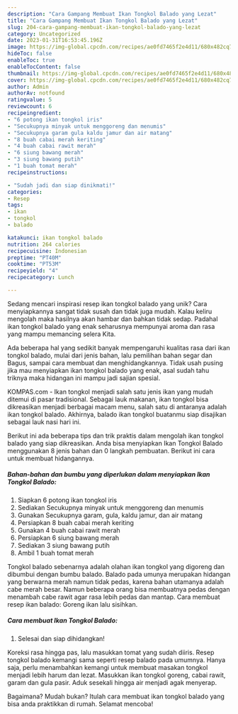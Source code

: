 ```yaml
---
description: "Cara Gampang Membuat Ikan Tongkol Balado yang Lezat"
title: "Cara Gampang Membuat Ikan Tongkol Balado yang Lezat"
slug: 204-cara-gampang-membuat-ikan-tongkol-balado-yang-lezat
category: Uncategorized
date: 2023-01-31T16:53:45.196Z
image: https://img-global.cpcdn.com/recipes/ae0fd7465f2e4d11/680x482cq70/ikan-tongkol-balado-foto-resep-utama.jpg
hideToc: false
enableToc: true
enableTocContent: false
thumbnail: https://img-global.cpcdn.com/recipes/ae0fd7465f2e4d11/680x482cq70/ikan-tongkol-balado-foto-resep-utama.jpg
cover: https://img-global.cpcdn.com/recipes/ae0fd7465f2e4d11/680x482cq70/ikan-tongkol-balado-foto-resep-utama.jpg
author: Admin
authorAv: notfound
ratingvalue: 5
reviewcount: 6
recipeingredient:
- "6 potong ikan tongkol iris"
- "Secukupnya minyak untuk menggoreng dan menumis"
- "Secukupnya garam gula kaldu jamur dan air matang"
- "8 buah cabai merah keriting"
- "4 buah cabai rawit merah"
- "6 siung bawang merah"
- "3 siung bawang putih"
- "1 buah tomat merah"
recipeinstructions:

- "Sudah jadi dan siap dinikmati!"
categories:
- Resep
tags:
- ikan
- tongkol
- balado

katakunci: ikan tongkol balado 
nutrition: 264 calories
recipecuisine: Indonesian
preptime: "PT40M"
cooktime: "PT53M"
recipeyield: "4"
recipecategory: Lunch

---
```





Sedang mencari inspirasi resep ikan tongkol balado yang unik? Cara menyiapkannya sangat tidak susah dan tidak juga mudah. Kalau keliru mengolah maka hasilnya akan hambar dan bahkan tidak sedap. Padahal ikan tongkol balado yang enak seharusnya mempunyai aroma dan rasa yang mampu memancing selera Kita.





Ada beberapa hal yang sedikit banyak mempengaruhi kualitas rasa dari ikan tongkol balado, mulai dari jenis bahan, lalu pemilihan bahan segar dan Bagus, sampai cara membuat dan menghidangkannya. Tidak usah pusing jika mau menyiapkan ikan tongkol balado yang enak,      asal sudah tahu triknya maka hidangan ini mampu jadi sajian spesial.














KOMPAS.com - Ikan tongkol menjadi salah satu jenis ikan yang mudah ditemui di pasar tradisional. Sebagai lauk makanan, ikan tongkol bisa dikreasikan menjadi berbagai macam menu, salah satu di antaranya adalah ikan tongkol balado. Akhirnya, balado ikan tongkol buatanmu siap disajikan sebagai lauk nasi hari ini.






Berikut ini ada beberapa tips dan trik praktis dalam mengolah ikan tongkol balado yang siap dikreasikan. Anda bisa menyiapkan Ikan Tongkol Balado menggunakan 8 jenis bahan dan 0 langkah pembuatan. Berikut ini cara untuk membuat hidangannya.

<!--inarticleads1-->

##### Bahan-bahan dan bumbu yang diperlukan dalam menyiapkan Ikan Tongkol Balado:

1. Siapkan 6 potong ikan tongkol iris
1. Sediakan Secukupnya minyak untuk menggoreng dan menumis
1. Gunakan Secukupnya garam, gula, kaldu jamur, dan air matang
1. Persiapkan 8 buah cabai merah keriting
1. Gunakan 4 buah cabai rawit merah
1. Persiapkan 6 siung bawang merah
1. Sediakan 3 siung bawang putih
1. Ambil 1 buah tomat merah


Tongkol balado sebenarnya adalah olahan ikan tongkol yang digoreng dan dibumbui dengan bumbu balado. Balado pada umunya merupakan hidangan yang berwarna merah namun tidak pedas, karena bahan utamanya adalah cabe merah besar. Namun beberapa orang bisa membuatnya pedas dengan menambah cabe rawit agar rasa lebih pedas dan mantap. Cara membuat resep ikan balado: Goreng ikan lalu sisihkan. 

<!--inarticleads2-->

##### Cara membuat Ikan Tongkol Balado:


1. Selesai dan siap dihidangkan!

Koreksi rasa hingga pas, lalu masukkan tomat yang sudah diiris. Resep tongkol balado kemangi sama seperti resep balado pada umumnya. Hanya saja, perlu menambahkan kemangi untuk membuat masakan tongkol menjadi lebih harum dan lezat. Masukkan ikan tongkol goreng, cabai rawit, garam dan gula pasir. Aduk sesekali hingga air menjadi agak menyerap. 

Bagaimana? Mudah bukan? Itulah cara membuat ikan tongkol balado yang bisa anda praktikkan di rumah. Selamat mencoba!
